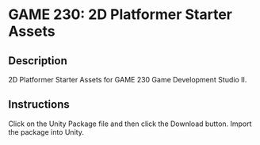 # GAME 230: 2D Platformer Starter Assets

## Description
2D Platformer Starter Assets for GAME 230 Game Development Studio II.

## Instructions
Click on the Unity Package file and then click the Download button. Import the package into Unity.
